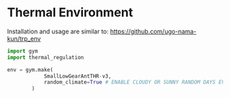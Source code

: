 # Thermal Environment

Installation and usage are similar to: https://github.com/ugo-nama-kun/trp_env

```python
import gym
import thermal_regulation

env = gym.make(
            SmallLowGearAntTHR-v3,
            random_climate=True # ENABLE CLOUDY OR SUNNY RANDOM DAYS EVERY RESET
        )
```
